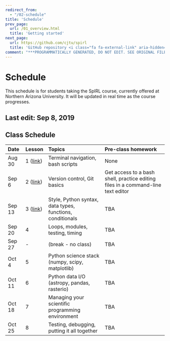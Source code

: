 ```yaml
---
redirect_from:
  - "/02-schedule"
title: 'Schedule'
prev_page:
  url: /01_overview.html
  title: 'Getting started'
next_page:
  url: https://github.com/cjtu/spirl
  title: 'GitHub repository <i class="fa fa-external-link" aria-hidden="true"></i>'
comment: "***PROGRAMMATICALLY GENERATED, DO NOT EDIT. SEE ORIGINAL FILES IN /content***"
---
```

# Schedule

This schedule is for students taking the SpIRL course, currently offered at Northern Arizona University. It will be updated in real time as the course progresses.

## Last edit: Sep 8, 2019

## Class Schedule

| Date   | Lesson  | Topics | Pre-class homework |
| :--- | :------ | :----- | :----------------- |
| Aug 30 | 1 ([link](../01_bash/why-bash)) | Terminal navigation, bash scripts | None |
| Sep 6 | 2 ([link](../02_git/why-git)) | Version control, Git basics | Get access to a bash shell, practice editing files in a command-line text editor |
| Sep 13 | 3 ([link](../03_python/why-python)) | Style, Python syntax, data types, functions, conditionals  | TBA |
| Sep 20 | 4 | Loops, modules, testing, timing | TBA |
| Sep 27 | - | (break - no class) | TBA |
| Oct 4 | 5 | Python science stack (numpy, scipy, matplotlib)  | TBA |
| Oct 11 | 6 | Python data I/O (astropy, pandas, rasterio) | TBA |
| Oct 18 | 7 | Managing your scientific programming environment | TBA |
| Oct 25 | 8 | Testing, debugging, putting it all together | TBA |
